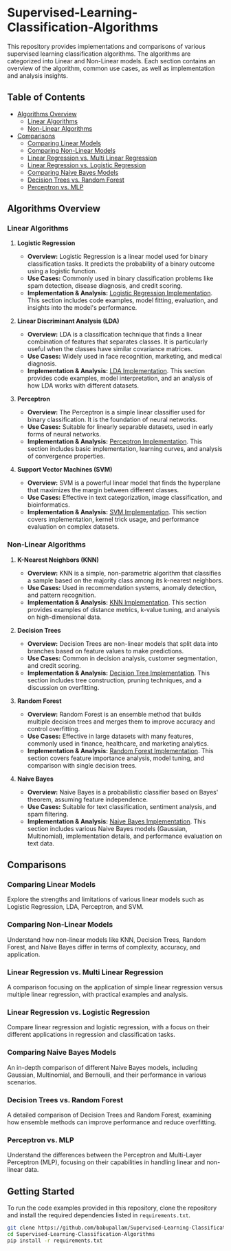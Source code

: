 # Supervised-Learning-Classification-Algorithms

This repository provides implementations and comparisons of various supervised learning classification algorithms. The algorithms are categorized into Linear and Non-Linear models. Each section contains an overview of the algorithm, common use cases, as well as implementation and analysis insights.

## Table of Contents

- [Algorithms Overview](#algorithms-overview)
  - [Linear Algorithms](#linear-algorithms)
  - [Non-Linear Algorithms](#non-linear-algorithms)
- [Comparisons](#comparisons)
  - [Comparing Linear Models](#comparing-linear-models)
  - [Comparing Non-Linear Models](#comparing-non-linear-models)
  - [Linear Regression vs. Multi Linear Regression](#linear-regression-vs-multi-linear-regression)
  - [Linear Regression vs. Logistic Regression](#linear-regression-vs-logistic-regression)
  - [Comparing Naive Bayes Models](#comparing-naive-bayes-models)
  - [Decision Trees vs. Random Forest](#decision-trees-vs-random-forest)
  - [Perceptron vs. MLP](#perceptron-vs-mlp)

## Algorithms Overview

### Linear Algorithms

1. **Logistic Regression**
   - **Overview:** Logistic Regression is a linear model used for binary classification tasks. It predicts the probability of a binary outcome using a logistic function.
   - **Use Cases:** Commonly used in binary classification problems like spam detection, disease diagnosis, and credit scoring.
   - **Implementation & Analysis:** [Logistic Regression Implementation](link_to_notebook). This section includes code examples, model fitting, evaluation, and insights into the model's performance.

2. **Linear Discriminant Analysis (LDA)**
   - **Overview:** LDA is a classification technique that finds a linear combination of features that separates classes. It is particularly useful when the classes have similar covariance matrices.
   - **Use Cases:** Widely used in face recognition, marketing, and medical diagnosis.
   - **Implementation & Analysis:** [LDA Implementation](link_to_notebook). This section provides code examples, model interpretation, and an analysis of how LDA works with different datasets.

3. **Perceptron**
   - **Overview:** The Perceptron is a simple linear classifier used for binary classification. It is the foundation of neural networks.
   - **Use Cases:** Suitable for linearly separable datasets, used in early forms of neural networks.
   - **Implementation & Analysis:** [Perceptron Implementation](link_to_notebook). This section includes basic implementation, learning curves, and analysis of convergence properties.

4. **Support Vector Machines (SVM)**
   - **Overview:** SVM is a powerful linear model that finds the hyperplane that maximizes the margin between different classes.
   - **Use Cases:** Effective in text categorization, image classification, and bioinformatics.
   - **Implementation & Analysis:** [SVM Implementation](link_to_notebook). This section covers implementation, kernel trick usage, and performance evaluation on complex datasets.

### Non-Linear Algorithms

1. **K-Nearest Neighbors (KNN)**
   - **Overview:** KNN is a simple, non-parametric algorithm that classifies a sample based on the majority class among its k-nearest neighbors.
   - **Use Cases:** Used in recommendation systems, anomaly detection, and pattern recognition.
   - **Implementation & Analysis:** [KNN Implementation](link_to_notebook). This section provides examples of distance metrics, k-value tuning, and analysis on high-dimensional data.

2. **Decision Trees**
   - **Overview:** Decision Trees are non-linear models that split data into branches based on feature values to make predictions.
   - **Use Cases:** Common in decision analysis, customer segmentation, and credit scoring.
   - **Implementation & Analysis:** [Decision Tree Implementation](link_to_notebook). This section includes tree construction, pruning techniques, and a discussion on overfitting.

3. **Random Forest**
   - **Overview:** Random Forest is an ensemble method that builds multiple decision trees and merges them to improve accuracy and control overfitting.
   - **Use Cases:** Effective in large datasets with many features, commonly used in finance, healthcare, and marketing analytics.
   - **Implementation & Analysis:** [Random Forest Implementation](link_to_notebook). This section covers feature importance analysis, model tuning, and comparison with single decision trees.

4. **Naive Bayes**
   - **Overview:** Naive Bayes is a probabilistic classifier based on Bayes' theorem, assuming feature independence.
   - **Use Cases:** Suitable for text classification, sentiment analysis, and spam filtering.
   - **Implementation & Analysis:** [Naive Bayes Implementation](link_to_notebook). This section includes various Naive Bayes models (Gaussian, Multinomial), implementation details, and performance evaluation on text data.

## Comparisons

### Comparing Linear Models

Explore the strengths and limitations of various linear models such as Logistic Regression, LDA, Perceptron, and SVM.

### Comparing Non-Linear Models

Understand how non-linear models like KNN, Decision Trees, Random Forest, and Naive Bayes differ in terms of complexity, accuracy, and application.

### Linear Regression vs. Multi Linear Regression

A comparison focusing on the application of simple linear regression versus multiple linear regression, with practical examples and analysis.

### Linear Regression vs. Logistic Regression

Compare linear regression and logistic regression, with a focus on their different applications in regression and classification tasks.

### Comparing Naive Bayes Models

An in-depth comparison of different Naive Bayes models, including Gaussian, Multinomial, and Bernoulli, and their performance in various scenarios.

### Decision Trees vs. Random Forest

A detailed comparison of Decision Trees and Random Forest, examining how ensemble methods can improve performance and reduce overfitting.

### Perceptron vs. MLP

Understand the differences between the Perceptron and Multi-Layer Perceptron (MLP), focusing on their capabilities in handling linear and non-linear data.

## Getting Started

To run the code examples provided in this repository, clone the repository and install the required dependencies listed in `requirements.txt`.

```bash
git clone https://github.com/babupallam/Supervised-Learning-Classification-Algorithms.git
cd Supervised-Learning-Classification-Algorithms
pip install -r requirements.txt
